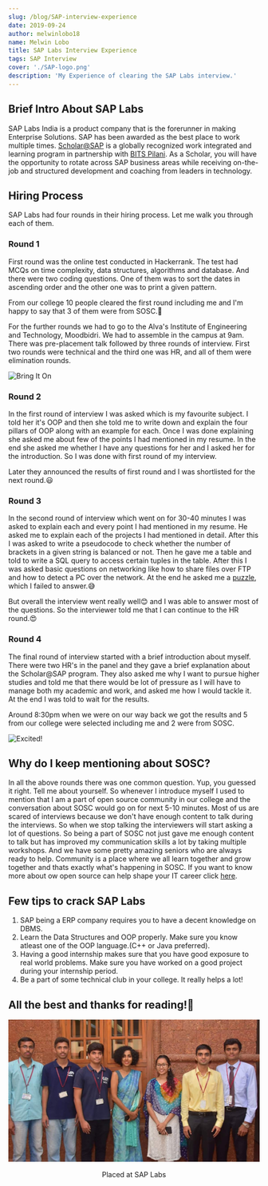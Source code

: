 ```yaml
---
slug: /blog/SAP-interview-experience
date: 2019-09-24
author: melwinlobo18
name: Melwin Lobo
title: SAP Labs Interview Experience
tags: SAP Interview
cover: './SAP-logo.png'
description: 'My Experience of clearing the SAP Labs interview.'
---
```


## Brief Intro About SAP Labs

SAP Labs India is a product company that is the forerunner in making Enterprise Solutions. SAP has been awarded as the best place to work multiple times. [Scholar@SAP](https://www.sap.com/india/about/careers/university-programs/students/vocational-training.html) is a globally recognized work integrated and learning program in partnership with [BITS Pilani](https://www.bits-pilani.ac.in/). As a Scholar, you will have the opportunity to rotate across SAP business areas while receiving on-the-job and structured development and coaching from leaders in technology.

## Hiring Process

SAP Labs had four rounds in their hiring process. Let me walk you through each of them.

### Round 1

First round was the online test conducted in Hackerrank. The test had MCQs on time complexity, data structures, algorithms and database. And there were two coding questions. One of them was to sort the dates in ascending order and the other one was to print a given pattern.

From our college 10 people cleared the first round including me and I'm happy to say that 3 of them were from SOSC.:tada:

For the further rounds we had to go to the Alva's Institute of Engineering and Technology, Moodbidri. We had to assemble in the campus at 9am. There was pre-placement talk followed by three rounds of interview. First two rounds were technical and the third one was HR, and all of them were elimination rounds.

<p>
<Img src="https://media.giphy.com/media/xUPGcjKy4Agbb6d928/giphy.gif" alt="Bring It On"/>
</p>

### Round 2

In the first round of interview I was asked which is my favourite subject. I told her it's OOP and then she told me to write down and explain the four pillars of OOP along with an example for each. Once I was done explaining she asked me about few of the points I had mentioned in my resume. In the end she asked me whether I have any questions for her and I asked her for the introduction. So I was done with first round of my interview.

Later they announced the results of first round and I was shortlisted for the next round.:smiley:

### Round 3

In the second round of interview which went on for 30-40 minutes I was asked to explain each and every point I had mentioned in my resume. He asked me to explain each of the projects I had mentioned in detail. After this I was asked to write a pseudocode to check whether the number of brackets in a given string is balanced or not. Then he gave me a table and told to write a SQL query to access certain tuples in the table. After this I was asked basic questions on networking like how to share files over FTP and how to detect a PC over the network. At the end he asked me a [puzzle](https://www.geeksforgeeks.org/puzzle-18-torch-and-bridge/), which I failed to answer.:sweat_smile:

But overall the interview went really well:blush: and I was able to answer most of the questions. So the interviewer told me that I can continue to the HR round.:heart_eyes:

### Round 4

The final round of interview started with a brief introduction about myself. There were two HR's in the panel and they gave a brief explanation about the Scholar@SAP program. They also asked me why I want to pursue higher studies and told me that there would be lot of pressure as I will have to manage both my academic and work, and asked me how I would tackle it. At the end I was told to wait for the results.

Around 8:30pm when we were on our way back we got the results and 5 from our college were selected including me and 2 were from SOSC.

<p>
<Img src="https://media.giphy.com/media/5GoVLqeAOo6PK/giphy.gif" alt="Excited!"/>
</p>

## Why do I keep mentioning about SOSC?

In all the above rounds there was one common question. Yup, you guessed it right. Tell me about yourself. So whenever I introduce myself I used to mention that I am a part of open source community in our college and the conversation about SOSC would go on for next 5-10 minutes. Most of us are scared of interviews because we don't have enough content to talk during the interviews. So when we stop talking the interviewers will start asking a lot of questions.
So being a part of SOSC not just gave me enough content to talk but has improved my communication skills a lot by taking multiple workshops. And we have some pretty amazing seniors who are always ready to help. Community is a place where we all learn together and grow together and thats exactly what's happening in SOSC. If you want to know more about ow open source can help shape your IT career click [here](https://sosc.org.in/blog/how-open-source-can-shape-your-it-career).

## Few tips to crack SAP Labs

1. SAP being a ERP company requires you to have a decent knowledge on DBMS.
2. Learn the Data Structures and OOP properly. Make sure you know atleast one of the OOP language.(C++ or Java preferred).
3. Having a good internship makes sure that you have good exposure to real world problems. Make sure you have worked on a good project during your internship period.
4. Be a part of some technical club in your college. It really helps a lot!

## All the best and thanks for reading!🤗
<p>
<Img src="./SAP-Labs-Placed.jpeg" alt="SAP-Labs-Placed" >
<center>Placed at SAP Labs</center>
</p>